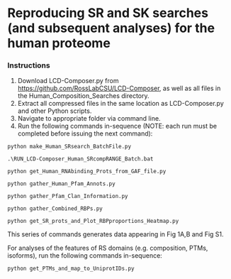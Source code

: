 # Reproducing SR and SK searches (and subsequent analyses) for the human proteome

### Instructions
1. Download LCD-Composer.py from https://github.com/RossLabCSU/LCD-Composer, as well as all files in the Human_Composition_Searches directory.
2. Extract all compressed files in the same location as LCD-Composer.py and other Python scripts.
3. Navigate to appropriate folder via command line.
4. Run the following commands in-sequence (NOTE: each run must be completed before issuing the next command):

```    
python make_Human_SRsearch_BatchFile.py
```

```
.\RUN_LCD-Composer_Human_SRcompRANGE_Batch.bat
```

```    
python get_Human_RNAbinding_Prots_from_GAF_file.py
```

```    
python gather_Human_Pfam_Annots.py
```

```    
python gather_Pfam_Clan_Information.py
```

```    
python gather_Combined_RBPs.py
```

```    
python get_SR_prots_and_Plot_RBPproportions_Heatmap.py
```

This series of commands generates data appearing in Fig 1A,B and Fig S1.

For analyses of the features of RS domains (e.g. composition, PTMs, isoforms), run the following commands in-sequence:

```    
python get_PTMs_and_map_to_UniprotIDs.py
```

